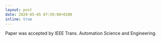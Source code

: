 ```yaml
---
layout: post
date: 2020-05-05 07:59:00+0100
inline: true
---
```


Paper was accepted by IEEE Trans. Automation Science and Engineering.